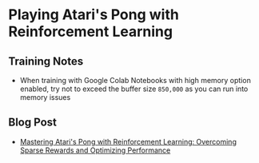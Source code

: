 # Playing Atari's Pong with Reinforcement Learning

## Training Notes
- When training with Google Colab Notebooks with high memory option enabled, try not to exceed the buffer size `850,000` as you can run into memory issues
  
## Blog Post
- [Mastering Atari's Pong with Reinforcement Learning: Overcoming Sparse Rewards and Optimizing Performance](https://www.findingtheta.com/blog/mastering-ataris-pong-with-reinforcement-learning-overcoming-sparse-rewards-and-optimizing-performance)
